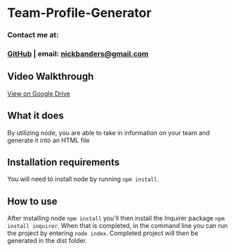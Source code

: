 # Team-Profile-Generator

### Contact me at:
### [GitHub](https://github.com/nickbanders) | email: nickbanders@gmail.com

## Video Walkthrough
[View on Google Drive](https://drive.google.com/)

## What it does
By utilizing node, you are able to take in information on your team and generate it into an HTML file

## Installation requirements
You will need to install node by running `npm install`.

## How to use
After installing node `npm install` you'll then install the Inquirer package `npm install inquirer`. When that is completed, in the command line you can run the project by entering `node index`. Completed project will then be generated in the dist folder.
